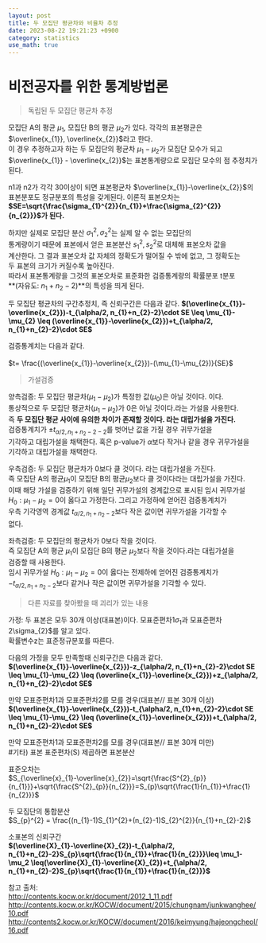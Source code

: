 ```yaml
---
layout: post
title: 두 모집단 평균차와 비율차 추정  
date: 2023-08-22 19:21:23 +0900
category: statistics 
use_math: true
---
```

# 비전공자를 위한 통계방법론    
> 독립된 두 모집단 평균차 추정  
  
모집단 A의 평균 $\mu_{1}$, 모집단 B의 평균 $\mu_{2}$가 있다. 각각의 표본평균은  
$\overline{x_{1}}, \overline{x_{2}}$라고 한다.  
이 경우 추정하고자 하는 두 모집단의 평균차 $\mu_{1}-\mu_{2}$가 모집단 모수가 되고  
$\overline{x_{1}} - \overline{x_{2}}$는 표본통계량으로 모집단 모수의 점 추정치가 된다.  

n1과 n2가 각각 30이상이 되면 표본평균차 $\overline{x_{1}}-\overline{x_{2}}$의  
표본분포도 정규분포의 특성을 갖게된다. 이론적 표본오차는   
**$SE=\sqrt{\frac{\sigma_{1}^{2}}{n_{1}}+\frac{\sigma_{2}^{2}}{n_{2}}}$가 된다.**  
  
하지만 실제로 모집단 분산 $\sigma_{1}^{2}, \sigma_{2}^{2}$는 실제 알 수 없는 모집단의  
통계량이기 때문에 표본에서 얻은 표본분산 $s_{1}^{2},s_{2}^{2}$로 대체해 표본오차 값을  
계산한다. 그 결과 표본오차 값 자체의 정확도가 떨어질 수 밖에 없고, 그 정확도는  
두 표본의 크기가 커질수록 높아진다.  
따라서 표본통계량을 그것의 표본오차로 표준화한 검증통계량의 확률분포 t분포  
**(자유도: $n_{1}+n_{2}-2$)**의 특성을 띄게 된다.  
  
두 모집단 평균차의 구간추정치, 즉 신뢰구간은 다음과 같다.
**$(\overline{x_{1}}-\overline{x_{2}})-t_{\alpha/2, n_{1}+n_{2}-2}\cdot SE \leq \mu_{1}-\mu_{2} \leq (\overline{x_{1}}-\overline{x_{2}})+t_{\alpha/2, n_{1}+n_{2}-2}\cdot SE$**  

검증통계치는 다음과 같다.  
<br>
$t= \frac{(\overline{x_{1}}-\overline{x_{2}})-(\mu_{1}-\mu_{2})}{SE}$  
  
> 가설검증  

양측검증: 두 모집단 평균차($\mu_{1}-\mu_{2}$)가 특정한 값($\mu_{0}$)은 아닐 것이다. 이다.  
통상적으로 두 모집단 평균차($\mu_{1}-\mu_{2}$)가 0은 아닐 것이다.라는 가설을 사용한다.  
즉 **두 모집단 평균 사이에 유의한 차이가 존재할 것이다. 라는 대립가설을 가진다.**  
검증통계치가 $\pm t_{\alpha/2, n_{1}+n_{2}-2-2}$를 벗어난 값을 가질 경우 귀무가설을  
기각하고 대립가설을 채택한다. 혹은 p-value가 $\alpha$보다 작거나 같을 경우 귀무가설을  
기각하고 대립가설을 채택한다.  
  
우측검증: 두 모집단 평균차가 0보다 클 것이다. 라는 대립가설을 가진다.  
즉 모집단 A의 평균$\mu_{1}$이 모집단 B의 평균$\mu_{2}$보다 클 것이다라는 대립가설을 가진다.  
이때 해당 가설을 검증하기 위해 일단 귀무가설의 경계값으로 표시된 임시 귀무가설  
$H_{0}:\mu_{1}-\mu_{2}=0$이 옳다고 가정한다. 그리고 가정하에 얻어진 검증통계치가  
우측 기각영역 경계값 $t_{\alpha/2, n_{1}+n_{2}-2}$보다 작은 값이면 귀무가설을 기각할 수  
없다.  
  
좌측검증: 두 모집단의 평균차가 0보다 작을 것이다.  
즉 모집단 A의 평균 $\mu_{1}$이 모집단 B의 평균 $\mu_{2}$보다 작을 것이다.라는 대립가설을  
검증할 때 사용한다.  
임시 귀무가설 $H_{0}:\mu_{1}-\mu_{2}=0$이 옳다는 전제하에 얻어진 검증통계치가  
$-t_{\alpha/2, n_{1}+n_{2}-2}$보다 같거나 작은 값이면 귀무가설을 기각할 수 있다.   

> 다른 자료를 찾아봤을 때 괴리가 있는 내용  

가정: 
두 표본은 모두 30개 이상(대표본)이다. 
모표준편차1$\sigma_{1}$과 모표준편차$2$\sigma_{2}$를 알고 있다.  
확률변수z는 표준정규분포를 따른다.  
  
다음의 가정을 모두 만족할때 신뢰구간은 다음과 같다.   
**$(\overline{x_{1}}-\overline{x_{2}})-z_{\alpha/2, n_{1}+n_{2}-2}\cdot SE \leq \mu_{1}-\mu_{2} \leq (\overline{x_{1}}-\overline{x_{2}})+z_{\alpha/2, n_{1}+n_{2}-2}\cdot SE$**  

만약 모표준편차1과 모표준편차2를 모를 경우(대표본// 표본 30개 이상)  
**$(\overline{x_{1}}-\overline{x_{2}})-t_{\alpha/2, n_{1}+n_{2}-2}\cdot SE \leq \mu_{1}-\mu_{2} \leq (\overline{x_{1}}-\overline{x_{2}})+t_{\alpha/2, n_{1}+n_{2}-2}\cdot SE$**  
  
만약 모표준편차1과 모표준편차2를 모를 경우(대표본// 표본 30개 미만)  
#기타) 표본 표준편차(S) 제곱하면 표본분산  

표준오차는  
$S_{\overline{x}_{1}-\overline{x}_{2}}=\sqrt{\frac{S^{2}_{p}}{n_{1}}}+\sqrt{\frac{S^{2}_{p}}{n_{2}}}=S_{p}\sqrt{\frac{1}{n_{1}}+\frac{1}{n_{2}}}$  
  
두 모집단의 통합분산  
$S_{p}^{2} = \frac{(n_{1}-1)S_{1}^{2}+(n_{2}-1)S_{2}^{2}}{n_{1}+n_{2}-2}$  
  
소표본의 신뢰구간  
**$(\overline{X}_{1}-\overline{X}_{2})-t_{\alpha/2, n_{1}+n_{2}-2}S_{p}\sqrt{\frac{1}{n_{1}}+\frac{1}{n_{2}}}\leq \mu_1-\mu_2 \leq(\overline{X}_{1}-\overline{X}_{2})+t_{\alpha/2, n_{1}+n_{2}-2}S_{p}\sqrt{\frac{1}{n_{1}}+\frac{1}{n_{2}}}$**  
  
참고 출처:  
http://contents.kocw.or.kr/document/2012_1_11.pdf  
http://contents.kocw.or.kr/KOCW/document/2015/chungnam/junkwanghee/10.pdf  
http://contents2.kocw.or.kr/KOCW/document/2016/keimyung/hajeongcheol/16.pdf  


